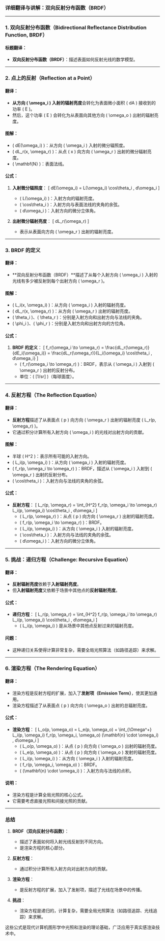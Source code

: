 ### **详细翻译与讲解：双向反射分布函数（BRDF）**

---

### **1. 双向反射分布函数（Bidirectional Reflectance Distribution Function, BRDF）**

#### **标题翻译**：
- **双向反射分布函数（BRDF）**：描述表面如何反射光线的数学模型。

---

### **2. 点上的反射（Reflection at a Point）**

#### **翻译**：
- **从方向 \( \omega_i \) 入射的辐射亮度**会转化为表面微小面积 \( dA \) 接收到的功率 \( E \)。
- 然后，这个功率 \( E \) 会转化为从表面向其他方向 \( \omega_o \) 出射的辐射亮度。

#### **图解**：
- \( dE(\omega_i) \)：从方向 \( \omega_i \) 入射的微分辐照度。
- \( dL_r(x, \omega_r) \)：从点 \( x \) 向方向 \( \omega_r \) 出射的微分辐射亮度。
- \( \mathbf{N} \)：表面法线。

#### **公式**：
1. **入射微分辐照度**：
   \[
   dE(\omega_i) = L(\omega_i) \cos\theta_i \, d\omega_i
   \]
   - \( L(\omega_i) \)：入射方向的辐射亮度。
   - \( \cos\theta_i \)：入射方向与表面法线的夹角的余弦。
   - \( d\omega_i \)：入射方向的微分立体角。

2. **出射微分辐射亮度**：
   \[
   dL_r(\omega_r)
   \]
   - 表示从表面向方向 \( \omega_r \) 出射的辐射亮度。

---

### **3. BRDF 的定义**

#### **翻译**：
- **双向反射分布函数（BRDF）**描述了从每个入射方向 \( \omega_i \) 入射的光线有多少被反射到每个出射方向 \( \omega_r \)。

#### **图解**：
- \( L_i(x, \omega_i) \)：从方向 \( \omega_i \) 入射的辐射亮度。
- \( dL_r(x, \omega_r) \)：从方向 \( \omega_r \) 出射的辐射亮度。
- \( \theta_i \)、\( \theta_r \)：分别是入射方向和出射方向与法线的夹角。
- \( \phi_i \)、\( \phi_r \)：分别是入射方向和出射方向的方位角。

#### **公式**：
1. **BRDF 的定义**：
   \[
   f_r(\omega_i \to \omega_r) = \frac{dL_r(\omega_r)}{dE_i(\omega_i)} = \frac{dL_r(\omega_r)}{L_i(\omega_i) \cos\theta_i \, d\omega_i}
   \]
   - \( f_r(\omega_i \to \omega_r) \)：BRDF，表示从 \( \omega_i \) 入射到 \( \omega_r \) 出射的反射分布。
   - 单位：\( [1/sr] \)（每球面度）。

---

### **4. 反射方程（The Reflection Equation）**

#### **翻译**：
- **反射方程**描述了从表面点 \( p \) 向方向 \( \omega_r \) 出射的辐射亮度 \( L_r(p, \omega_r) \)。
- 它通过积分计算所有入射方向 \( \omega_i \) 的光线对出射方向的贡献。

#### **图解**：
- 半球 \( H^2 \)：表示所有可能的入射方向。
- \( L_i(p, \omega_i) \)：从方向 \( \omega_i \) 入射的辐射亮度。
- \( f_r(p, \omega_i \to \omega_r) \)：BRDF，描述从 \( \omega_i \) 入射到 \( \omega_r \) 出射的反射分布。
- \( \cos\theta_i \)：入射方向与法线的夹角的余弦。

#### **公式**：
- **反射方程**：
  \[
  L_r(p, \omega_r) = \int_{H^2} f_r(p, \omega_i \to \omega_r) L_i(p, \omega_i) \cos\theta_i \, d\omega_i
  \]
  - \( L_r(p, \omega_r) \)：从点 \( p \) 向方向 \( \omega_r \) 出射的辐射亮度。
  - \( f_r(p, \omega_i \to \omega_r) \)：BRDF。
  - \( L_i(p, \omega_i) \)：从方向 \( \omega_i \) 入射的辐射亮度。
  - \( \cos\theta_i \)：入射方向与法线的夹角的余弦。
  - \( d\omega_i \)：入射方向的微分立体角。

---

### **5. 挑战：递归方程（Challenge: Recursive Equation）**

#### **翻译**：
- **反射辐射亮度**依赖于**入射辐射亮度**。
- 但**入射辐射亮度**又依赖于场景中其他点的**反射辐射亮度**。

#### **公式**：
- **递归方程**：
  \[
  L_r(p, \omega_r) = \int_{H^2} f_r(p, \omega_i \to \omega_r) L_i(p, \omega_i) \cos\theta_i \, d\omega_i
  \]
  - \( L_i(p, \omega_i) \) 是从场景中其他点反射过来的辐射亮度。

#### **问题**：
- 这种递归关系使得计算非常复杂，需要全局光照算法（如路径追踪）来求解。

---

### **6. 渲染方程（The Rendering Equation）**

#### **翻译**：
- 渲染方程是反射方程的扩展，加入了**发射项（Emission Term）**，使其更加通用。
- 渲染方程描述了从表面点 \( p \) 向方向 \( \omega_o \) 出射的总辐射亮度。

#### **公式**：
- **渲染方程**：
  \[
  L_o(p, \omega_o) = L_e(p, \omega_o) + \int_{\Omega^+} L_i(p, \omega_i) f_r(p, \omega_i, \omega_o) (\mathbf{n} \cdot \omega_i) \, d\omega_i
  \]
  - \( L_o(p, \omega_o) \)：从点 \( p \) 向方向 \( \omega_o \) 出射的辐射亮度。
  - \( L_e(p, \omega_o) \)：从点 \( p \) 向方向 \( \omega_o \) 发射的辐射亮度。
  - \( L_i(p, \omega_i) \)：从方向 \( \omega_i \) 入射的辐射亮度。
  - \( f_r(p, \omega_i, \omega_o) \)：BRDF。
  - \( (\mathbf{n} \cdot \omega_i) \)：入射方向与法线的点积。

#### **说明**：
- 渲染方程是计算全局光照的核心公式。
- 它需要考虑直接光照和间接光照的贡献。

---

### **总结**

1. **BRDF（双向反射分布函数）**：
   - 描述了表面如何将入射光线反射到不同方向。
   - 是渲染方程的核心部分。

2. **反射方程**：
   - 通过积分计算所有入射方向对出射方向的贡献。

3. **渲染方程**：
   - 是反射方程的扩展，加入了发射项，描述了光线在场景中的传播。

4. **挑战**：
   - 渲染方程是递归的，计算复杂，需要全局光照算法（如路径追踪、光线追踪）来求解。

这些公式是现代计算机图形学中光照和渲染的理论基础，广泛应用于真实感渲染技术中。
